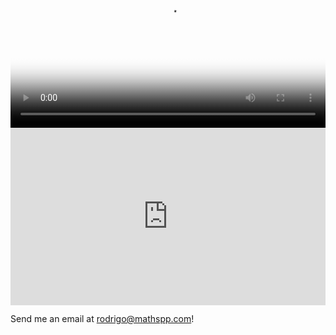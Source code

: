 <video width="100%" style="aspect-ratio: 1920/1080" poster="./website_welcome.mp4.thumb.png" controls>
  <source src="./website_welcome.mp4" type="video/mp4">
  A welcome video.
</video>

<iframe width="100%" style="aspect-ratio: 560/315" src="https://www.youtube.com/embed/xkmjGXo34iQ" title="Welcome! 🐍🚀" frameborder="0" allow="accelerometer; autoplay; clipboard-write; encrypted-media; gyroscope; picture-in-picture; web-share" allowfullscreen></iframe>

<br />

Send me an email at [rodrigo@mathspp.com](mailto:rodrigo@mathspp.com)!
